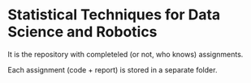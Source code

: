 # Statistical Techniques for Data Science and Robotics

It is the repository with completeled (or not, who knows) assignments.

Each assignment (code + report) is stored in a separate folder.